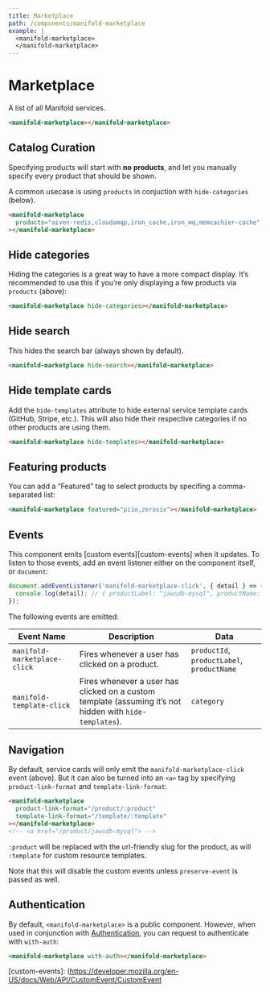 ```yaml
---
title: Marketplace
path: /components/manifold-marketplace
example: |
  <manifold-marketplace>
  </manifold-marketplace>
---
```


# Marketplace

A list of all Manifold services.

```html
<manifold-marketplace></manifold-marketplace>
```

## Catalog Curation

Specifying products will start with **no products**, and let you manually specify every product that
should be shown.

A common usecase is using `products` in conjuction with `hide-categories` (below).

```html
<manifold-marketplace
  products="aiven-redis,cloudamqp,iron_cache,iron_mq,memcachier-cache"
></manifold-marketplace>
```

## Hide categories

Hiding the categories is a great way to have a more compact display. It’s recommended to use this if
you’re only displaying a few products via `products` (above):

```html
<manifold-marketplace hide-categories></manifold-marketplace>
```

## Hide search

This hides the search bar (always shown by default).

```html
<manifold-marketplace hide-search></manifold-marketplace>
```

## Hide template cards

Add the `hide-templates` attribute to hide external service template cards (GitHub, Stripe, etc.).
This will also hide their respective categories if no other products are using them.

```html
<manifold-marketplace hide-templates></manifold-marketplace>
```

## Featuring products

You can add a “Featured” tag to select products by specifing a comma-separated list:

```html
<manifold-marketplace featured="piio,zerosix"></manifold-marketplace>
```

## Events

This component emits [custom events][custom-events] when it updates. To listen to those events, add
an event listener either on the component itself, or `document`:

```js
document.addEventListener('manifold-marketplace-click', { detail } => {
  console.log(detail); // { productLabel: "jawsdb-mysql", productName: "JawsDB MySQL", productId: "234w1jyaum5j0aqe3g3bmbqjgf20p" }
});
```

The following events are emitted:

| Event Name                   | Description                                                                                              | Data                                       |
| ---------------------------- | -------------------------------------------------------------------------------------------------------- | ------------------------------------------ |
| `manifold-marketplace-click` | Fires whenever a user has clicked on a product.                                                          | `productId`, `productLabel`, `productName` |
| `manifold-template-click`    | Fires whenever a user has clicked on a custom template (assuming it’s not hidden with `hide-templates`). | `category`                                 |

## Navigation

By default, service cards will only emit the `manifold-marketplace-click` event (above). But it can
also be turned into an `<a>` tag by specifying `product-link-format` and `template-link-format`:

```html
<manifold-marketplace
  product-link-format="/product/:product"
  template-link-format="/template/:template"
></manifold-marketplace>
<!-- <a href="/product/jawsdb-mysql"> -->
```

`:product` will be replaced with the url-friendly slug for the product, as will `:template` for
custom resource templates.

Note that this will disable the custom events unless `preserve-event` is passed as well.

## Authentication

By default, `<manifold-marketplace>` is a public component. However, when used in conjunction with
[Authentication][auth], you can request to authenticate with `with-auth`:

```html
<manifold-marketplace with-auth></manifold-marketplace>
```

[auth]: /advanced/authentication
[custom-events]: (https://developer.mozilla.org/en-US/docs/Web/API/CustomEvent/CustomEvent
